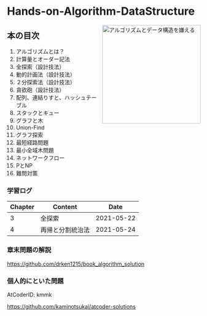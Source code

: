 # Hands-on-Algorithm-DataStructure

<a href="https://www.amazon.co.jp/%E5%95%8F%E9%A1%8C%E8%A7%A3%E6%B1%BA%E5%8A%9B%E3%82%92%E9%8D%9B%E3%81%88%E3%82%8B-%E3%82%A2%E3%83%AB%E3%82%B4%E3%83%AA%E3%82%BA%E3%83%A0%E3%81%A8%E3%83%87%E3%83%BC%E3%82%BF%E6%A7%8B%E9%80%A0-KS%E6%83%85%E5%A0%B1%E7%A7%91%E5%AD%A6%E5%B0%82%E9%96%80%E6%9B%B8-%E5%A4%A7%E6%A7%BB-%E5%85%BC%E8%B3%87/dp/4065128447/ref=asc_df_4065128447/?tag=jpgo-22&linkCode=df0&hvadid=342458612368&hvpos=&hvnetw=g&hvrand=15557097908842450892&hvpone=&hvptwo=&hvqmt=&hvdev=c&hvdvcmdl=&hvlocint=&hvlocphy=1009310&hvtargid=pla-939742448341&psc=1&th=1&psc=1">
<img src="https://images-na.ssl-images-amazon.com/images/I/51OK2x1LvbL._SX348_BO1,204,203,200_.jpg" alt="アルゴリズムとデータ構造を嫌える" height="256px" align="right">
</a>


## 本の目次

1. アルゴリズムとは？
2. 計算量とオーダー記法
3. 全探索（設計技法）
4. 動的計画法（設計技法）
5. ２分探索法（設計技法）
6. 貪欲砲（設計技法）
7. 配列、連結りすと、ハッシュテーブル
8. スタックとキュー
9. グラフと木
10. Union-Find
11. グラフ探索
12. 最短経路問題
13. 最小全域木問題
14. ネットワークフロー
15. PとNP
16. 難問対策


### 学習ログ

| Chapter  | Content                     | Date                        |
| -------- | -------------------------------------- | -----------------------------------|
|  3   | 全探索       | 2021-05-22  |
|  4   | 再帰と分割統治法       | 2021-05-24  |


### 章末問題の解説

https://github.com/drken1215/book_algorithm_solution


### 個人的にといた問題

AtCoderID: kmmk

https://github.com/kaminotsukai/atcoder-solutions